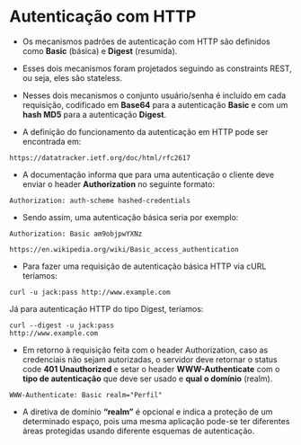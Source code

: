 # Autenticação com HTTP

- Os mecanismos padrões de autenticação com HTTP são definidos como __Basic__ (básica) e __Digest__ (resumida).

- Esses dois mecanismos foram projetados seguindo as constraints REST, ou seja, eles são stateless.

- Nesses dois mecanismos o conjunto usuário/senha é incluído em cada requisição, codificado em __Base64__ para a autenticação __Basic__ e com um __hash MD5__ para a autenticação __Digest__.

- A definição do funcionamento da autenticação
em HTTP pode ser encontrada em:

```
https://datatracker.ietf.org/doc/html/rfc2617
```

- A documentação informa que para uma autenticação o cliente deve enviar o header __Authorization__ no seguinte formato:

```
Authorization: auth-scheme hashed-credentials
```

- Sendo assim, uma autenticação básica seria por exemplo:

```
Authorization: Basic am9objpwYXNz
```
```
https://en.wikipedia.org/wiki/Basic_access_authentication
```

- Para fazer uma requisição de autenticação básica HTTP via cURL teríamos:

```
curl -u jack:pass http://www.example.com
```

Já para autenticação HTTP do tipo Digest, teríamos: 

```
curl --digest -u jack:pass 
http://www.example.com
```

- Em retorno à requisição feita com o header Authorization, caso as credenciais não sejam autorizadas, o servidor deve retornar o status code __401 Unauthorized__ e setar o header __WWW-Authenticate__ com o __tipo de autenticação__ que deve ser usado e __qual o domínio__ (realm). 

```
WWW-Authenticate: Basic realm="Perfil"
```

- A diretiva de domínio __“realm”__ é opcional e
indica a proteção de um determinado espaço,
pois uma mesma aplicação pode-se ter
diferentes áreas protegidas usando diferente
esquemas de autenticação.

